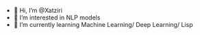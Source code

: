 - 👋 Hi, I’m @Xatziri
- 👀 I’m interested in NLP models
- 🌱 I’m currently learning Machine Learning/ Deep Learning/ Lisp



<!---
Xatziri/Xatziri is a ✨ special ✨ repository because its `README.md` (this file) appears on your GitHub profile.
You can click the Preview link to take a look at your changes.
--->
